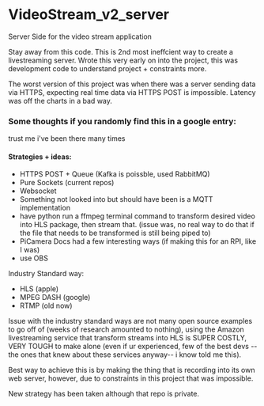 # VideoStream_v2_server
Server Side for the video stream application

Stay away from this code. This is 2nd most ineffcient way to create a livestreaming server. Wrote this very early on into the project, this was development code to understand project + constraints more.


The worst version of this project was when there was a server sending data via HTTPS, expecting real time data via HTTPS POST is impossible.
Latency was off the charts in a bad way.


### Some thoughts if you randomly find this in a google entry:

trust me i've been there many times

#### Strategies + ideas:
- HTTPS POST + Queue (Kafka is poissble, used RabbitMQ)
- Pure Sockets (current repos)
- Websocket
- Something not looked into but should have been is a MQTT implementation
- have python run a ffmpeg terminal command to transform desired video into HLS package, then stream that. (issue was, no real way to do that if the file that needs to be transformed is still being piped to)
- PiCamera Docs had a few interesting ways (if making this for an RPI, like I was)
- use OBS

Industry Standard way:
- HLS (apple)
- MPEG DASH (google)
- RTMP (old now)

Issue with the industry standard ways are not many open source examples to go off of (weeks of research amounted to nothing), using the Amazon livestreaming service that transform streams into HLS is SUPER COSTLY, VERY TOUGH to make alone (even if ur experienced, few of the best devs -- the ones that knew about these services anyway-- i know told me this).

Best way to achieve this is by making the thing that is recording into its own web server, however, due to constraints in this project that was impossible.

 New strategy has been taken although that repo is private.
